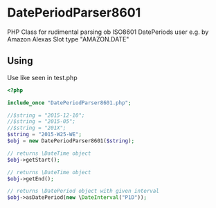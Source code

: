 # DatePeriodParser8601
PHP Class for rudimental parsing ob ISO8601 DatePeriods user e.g. by Amazon Alexas Slot type "AMAZON.DATE"

## Using
Use like seen in test.php

```php
<?php

include_once "DatePeriodParser8601.php";

//$string = "2015-12-10";
//$string = "2015-05";
//$string = "201X";
$string = "2015-W25-WE";
$obj = new DatePeriodParser8601($string);

// returns \DateTime object
$obj->getStart();

// returns \DateTime object
$obj->getEnd();

// returns \DatePeriod object with given interval
$obj->asDatePeriod(new \DateInterval("P1D"));
```